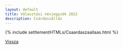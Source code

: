 ```yaml
---
layout: default
title: Választási névjegyzék 2022
description: Csárdaszállás
---
```


{% include settlementHTMLs/Csaardaszaallaas.html %}

[Vissza](./)